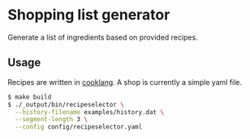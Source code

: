 # Shopping list generator

Generate a list of ingredients based on provided recipes.

## Usage

Recipes are written in [cooklang](https://cooklang.org/).
A shop is currently a simple yaml file.

```bash
$ make build
$ ./_output/bin/recipeselector \
  --history-filename examples/history.dat \
  --segment-length 3 \
  --config config/recipeselector.yaml
```
